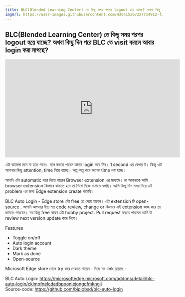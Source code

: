 ```yaml
---
title: BLC(Blended Learning Center) তে কিছু সময় পরপর logout হয়ে যাচ্ছে? অথবা কিছু দিন পরে BLC তে visit করলে আবার login করা লাগছে?
imgUrl: https://user-images.githubusercontent.com/43641536/227714912-f2fb693d-8b4d-4f26-8013-15a9eddb2203.gif
---
```


## BLC(Blended Learning Center) তে কিছু সময় পরপর logout হয়ে যাচ্ছে? অথবা কিছু দিন পরে BLC তে visit করলে আবার login করা লাগছে?

<center>
<iframe width="560" height="315" src="https://www.youtube.com/embed/7PWVRwNLFlQ" title="YouTube video player" frameborder="0" allow="accelerometer; autoplay; clipboard-write; encrypted-media; gyroscope; picture-in-picture; web-share" allowfullscreen></iframe>
</center>

এটা ঝামেলা মনে না হতে পারে। মনে করতে পারেন আবার login করে নিব। 1 second এর বেপার ই। কিন্তু এটা আপনার কিছু attention, time নিয়ে যাচ্ছে। অল্প অল্প করে অনেক time নস্ত হচ্ছে।

আপনি এটা automatic করে নিতে পারেন Browser extension এর মাধ্যমে। না আপনাকে আমি browser extension কিভাবে বানাতে হবে তা শিখে নিজে বানাতে বলছি। আমি কিছু দিন সময় দিয়ে এই problem এর জন্য Edge extension create করেছি।

BLC Auto Login - Edge store এটা free তে পেয়ে যাবেন। এই extension টি open-source . আপনি আপনার ইছা মত code review, change or কিভাবে এই extension কাজ করে তা জানতে পারবেন। সব কিছু free কারণ এটা hobby project. Pull request করতে পারবেন আমি টা review next version update করে দিবো।

Features

- Toggle on/off
- Auto login account
- Dark theme
- Mark as done
- Open-source

Microsoft Edge store থেকে try করে দেকতে পারেন। নিছে সব link রয়েছে -

BLC Auto Login: https://microsoftedge.microsoft.com/addons/detail/blc-auto-login/cklmpfnelcdadbpoonlejongcfmkngjj
<br>
Source-code: https://github.com/biplobsd/blc-auto-login
